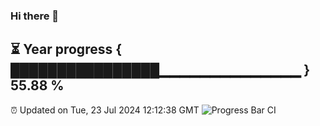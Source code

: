### Hi there 👋
⏳ Year progress { ████████████████▁▁▁▁▁▁▁▁▁▁▁▁▁▁ } 55.88 %
---
⏰ Updated on Tue, 23 Jul 2024 12:12:38 GMT
![Progress Bar CI](https://github.com/Moyi321/Moyi321/workflows/Progress%20Bar%20CI/badge.svg)
